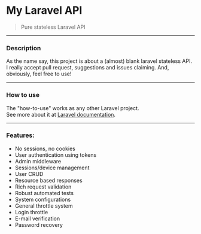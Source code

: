 # My Laravel API

> Pure stateless Laravel API

---
### Description
As the name say, this project is about a (almost) blank laravel stateless API.
I really accept pull request, suggestions and issues claiming.
And, obviously, feel free to use!

---
### How to use

The "how-to-use" works as any other Laravel project.  
See more about it at [Laravel documentation](https://laravel.com/docs).

---

### Features:

- No sessions, no cookies
- User authentication using tokens
- Admin middleware
- Sessions/device management
- User CRUD
- Resource based responses
- Rich request validation
- Robust automated tests
- System configurations
- General throttle system
- Login throttle
- E-mail verification
- Password recovery
